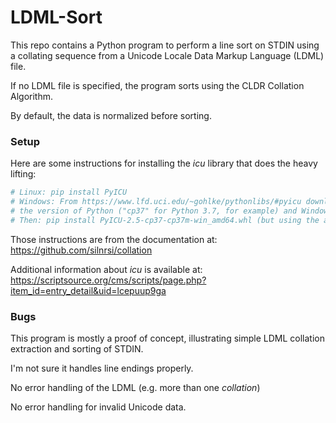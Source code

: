 # LDML-Sort #

This repo contains a Python program to perform a line sort on STDIN using a collating sequence from a Unicode Locale Data Markup Language (LDML) file.

If no LDML file is specified, the program sorts using the CLDR Collation Algorithm.

By default, the data is normalized before sorting.

### Setup

Here are some instructions for installing the *icu* library that does the heavy lifting:

````python
# Linux: pip install PyICU
# Windows: From https://www.lfd.uci.edu/~gohlke/pythonlibs/#pyicu download the "wheel" (.whl file) to match
# the version of Python ("cp37" for Python 3.7, for example) and Windows ("amd64" for 64-bit Windows) you have.
# Then: pip install PyICU‑2.5‑cp37‑cp37m‑win_amd64.whl (but using the actual .whl file you downloaded)
````

Those instructions are from the documentation at: https://github.com/silnrsi/collation

Additional information about *icu* is available at: https://scriptsource.org/cms/scripts/page.php?item_id=entry_detail&uid=lcepuup9ga

### Bugs

This program is mostly a proof of concept, illustrating simple LDML collation extraction and sorting of STDIN.

I'm not sure it handles line endings properly.

No error handling of the LDML (e.g. more than one *collation*)

No error handling for invalid Unicode data.
